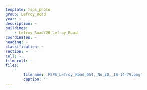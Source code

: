 ```yaml
---
template: fsps_photo
group: Lefroy_Road
year: ~
description: ~
buildings:
    - Lefroy_Road/20_Lefroy_Road
coordinates: ~
heading: ~
classification: ~
section: ~
cell: ~
film_roll: ~
files:
    -
        filename: 'FSPS_Lefroy_Road_054,_No_20,_18-14-79.png'
        caption: ''
---
```

